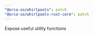 ```yaml
---
"@orca-so/whirlpools": patch
"@orca-so/whirlpools-rust-core": patch
---
```


Expose useful utility functions
